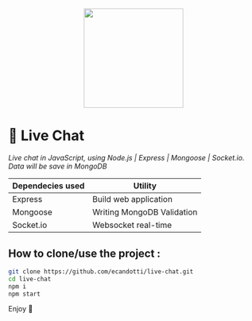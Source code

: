 <h1 align="center">
    <img height="200" src="https://www.brockwayproduction.fr/wp-content/uploads/2016/11/live-chat.png">
</h1>

# :speech_balloon: Live Chat  
  
*Live chat in JavaScript, using Node.js | Express | Mongoose | Socket.io. Data will be save in MongoDB*  
  
Dependecies used | Utility
------------ | -------------
Express | Build web application
Mongoose | Writing MongoDB Validation
Socket.io | Websocket real-time  
  
## How to clone/use the project :  
~~~bash
git clone https://github.com/ecandotti/live-chat.git  
cd live-chat  
npm i  
npm start
~~~
  
Enjoy :call_me_hand: 